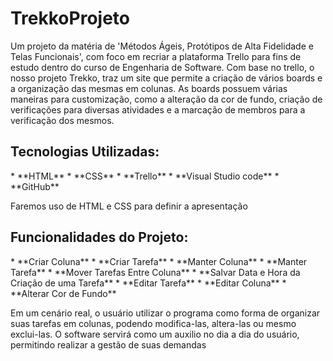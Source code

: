 <h1>TrekkoProjeto</h1>

<p>Um projeto da matéria de 'Métodos Ágeis, Protótipos de Alta Fidelidade e Telas Funcionais', com foco em recriar a plataforma Trello para fins de estudo dentro do curso de Engenharia de Software.  
Com base no trello, o nosso projeto Trekko, traz um site que permite a criação de vários boards e a organização das mesmas em colunas. As boards possuem várias maneiras para customização, como a alteração da cor de fundo, criação de verificações para diversas atividades e a marcação de membros para a verificação dos mesmos.</p>  

<h2>Tecnologias Utilizadas:</h2>  
* **HTML**  
* **CSS**  
* **Trello**  
* **Visual Studio code**  
* **GitHub**  

Faremos uso de HTML e CSS para definir a apresentação

<h2>Funcionalidades do Projeto:</h2>  
* **Criar Coluna**
* **Criar Tarefa**
* **Manter Coluna**
* **Manter Tarefa**
* **Mover Tarefas Entre Coluna**
* **Salvar Data e Hora da Criação de uma Tarefa**
* **Editar Tarefa**
* **Editar Coluna**
* **Alterar Cor de Fundo**

Em um cenário real, o usuário utilizar o programa como forma de organizar suas tarefas em colunas, podendo modifica-las, altera-las ou mesmo exclui-las. O software servirá como um auxilio no dia a dia do usuário, permitindo realizar a gestão de suas demandas
